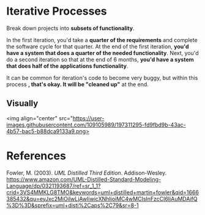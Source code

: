 # Iterative Processes 

Break down projects into **subsets of functionality**. 

In the first iteration, you'd take a **quarter of the requirements** and complete the software cycle for that quarter. At the end of the first iteration, **you'd have a system that does a quarter of the needed functionality**. Next, you'd do a second iteration so that at the end of 6 months, **you'd have a system that does half of the applications functionality**. 

It can be common for iteration's code to become very buggy, but within this process **, that's okay. It will be "cleaned up"** at the end. 

## Visually 
<img align="center" src="https://user-images.githubusercontent.com/109105989/197311295-fd9fbd9b-43ac-4b57-bac5-b88dca9133a9.png> 


# References 
Fowler, M. (2003). *UML Distilled Third Edition*. Addison-Wesley. <https://www.amazon.com/UML-Distilled-Standard-Modeling-Language/dp/0321193687/ref=sr_1_1?crid=3VS4MMKLG8TMO&keywords=uml+distilled+martin+fowler&qid=1666385432&qu=eyJxc2MiOiIwLjAwIiwicXNhIjoiMC4wMCIsInFzcCI6IjAuMDAifQ%3D%3D&sprefix=uml+disti%2Caps%2C79&sr=8-1> 
